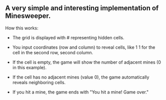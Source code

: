 ## A very simple and interesting implementation of Minesweeper.
How this works:
- The grid is displayed with # representing hidden cells.

- You input coordinates (row and column) to reveal cells, like 1 1 for the cell in the second row, second column.

- If the cell is empty, the game will show the number of adjacent mines (0 in this example).

- If the cell has no adjacent mines (value 0), the game automatically reveals neighboring cells.

- If you hit a mine, the game ends with "You hit a mine! Game over."
